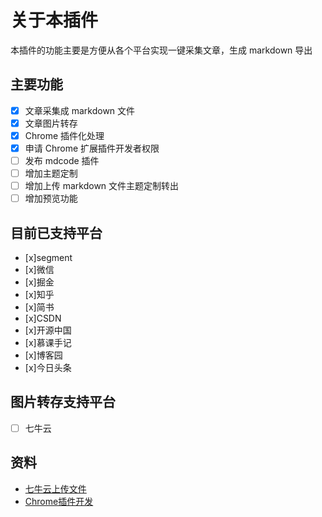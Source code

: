 

# 关于本插件

本插件的功能主要是方便从各个平台实现一键采集文章，生成 markdown 导出

## 主要功能

- [x] 文章采集成 markdown 文件
- [x] 文章图片转存
- [x] Chrome 插件化处理
- [x] 申请 Chrome 扩展插件开发者权限
- [ ] 发布 mdcode 插件
- [ ] 增加主题定制
- [ ] 增加上传 markdown 文件主题定制转出
- [ ] 增加预览功能

## 目前已支持平台
- [x]segment
- [x]微信
- [x]掘金
- [x]知乎
- [x]简书
- [x]CSDN
- [x]开源中国
- [x]慕课手记
- [x]博客园
- [x]今日头条

## 图片转存支持平台
- [ ] 七牛云


## 资料
- [七牛云上传文件](https://developer.qiniu.com/kodo/1289/nodejs)
- [Chrome插件开发](https://github.com/sxei/chrome-plugin-demo)












